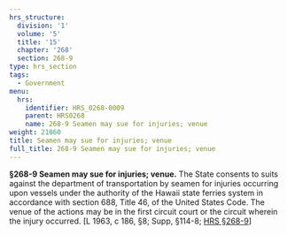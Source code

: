 ```yaml
---
hrs_structure:
  division: '1'
  volume: '5'
  title: '15'
  chapter: '268'
  section: 268-9
type: hrs_section
tags:
  - Government
menu:
  hrs:
    identifier: HRS_0268-0009
    parent: HRS0268
    name: 268-9 Seamen may sue for injuries; venue
weight: 21060
title: Seamen may sue for injuries; venue
full_title: 268-9 Seamen may sue for injuries; venue
---
```

**§268-9 Seamen may sue for injuries; venue.** The State consents to suits against the department of transportation by seamen for injuries occurring upon vessels under the authority of the Hawaii state ferries system in accordance with section 688, Title 46, of the United States Code. The venue of the actions may be in the first circuit court or the circuit wherein the injury occurred. [L 1963, c 186, §8; Supp, §114-8; [HRS §268-9](/title-15/chapter-268/section-268-9/)]